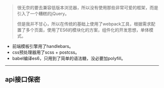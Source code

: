 ﻿> 很无奈的要去兼容低版本浏览器，所以没有使用那些非常可爱的框架，而是引入了一个糟糕的jQuery。
> 
> 但是我并不甘心，所以在传统的基础上使用了webpack工具，根据需求配置了多个页面，使用了ES6的模块化的方案，组件化的开发思想，单体模式。
> 

 - 前端模板引擎用了handlebars。
 - css预处理器用了scss + postcss。
 - babel编译es6，只用到了简单的语法糖，没必要加polyfill。


----------
## api接口保密 ##